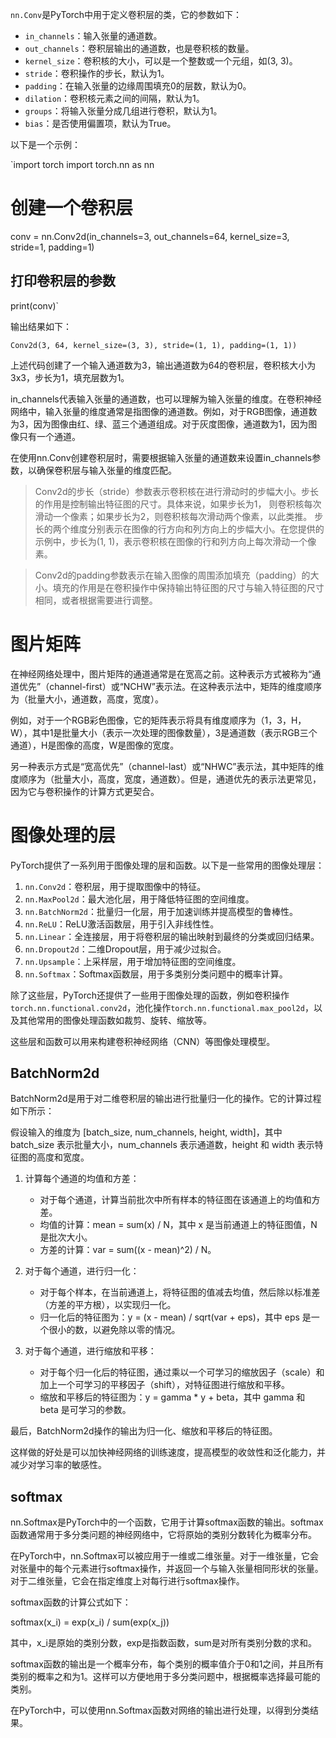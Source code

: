 `nn.Conv`是PyTorch中用于定义卷积层的类，它的参数如下：

*   `in_channels`：输入张量的通道数。
*   `out_channels`：卷积层输出的通道数，也是卷积核的数量。
*   `kernel_size`：卷积核的大小，可以是一个整数或一个元组，如(3, 3)。
*   `stride`：卷积操作的步长，默认为1。
*   `padding`：在输入张量的边缘周围填充0的层数，默认为0。
*   `dilation`：卷积核元素之间的间隔，默认为1。
*   `groups`：将输入张量分成几组进行卷积，默认为1。
*   `bias`：是否使用偏置项，默认为True。

以下是一个示例：

`import torch
import torch.nn as nn

# 创建一个卷积层
conv = nn.Conv2d(in_channels=3, out_channels=64, kernel_size=3, stride=1, padding=1)

## 打印卷积层的参数
print(conv)` 

输出结果如下：

`Conv2d(3, 64, kernel_size=(3, 3), stride=(1, 1), padding=(1, 1))` 

上述代码创建了一个输入通道数为3，输出通道数为64的卷积层，卷积核大小为3x3，步长为1，填充层数为1。

in_channels代表输入张量的通道数，也可以理解为输入张量的维度。在卷积神经网络中，输入张量的维度通常是指图像的通道数。例如，对于RGB图像，通道数为3，因为图像由红、绿、蓝三个通道组成。对于灰度图像，通道数为1，因为图像只有一个通道。

在使用nn.Conv创建卷积层时，需要根据输入张量的通道数来设置in_channels参数，以确保卷积层与输入张量的维度匹配。
>Conv2d的步长（stride）参数表示卷积核在进行滑动时的步幅大小。步长的作用是控制输出特征图的尺寸。具体来说，如果步长为1，
则卷积核每次滑动一个像素；如果步长为2，则卷积核每次滑动两个像素，以此类推。
步长的两个维度分别表示在图像的行方向和列方向上的步幅大小。在您提供的示例中，步长为(1, 1)，表示卷积核在图像的行和列方向上每次滑动一个像素。

>Conv2d的padding参数表示在输入图像的周围添加填充（padding）的大小。填充的作用是在卷积操作中保持输出特征图的尺寸与输入特征图的尺寸相同，或者根据需要进行调整。
>

# 图片矩阵
在神经网络处理中，图片矩阵的通道通常是在宽高之前。这种表示方式被称为“通道优先”（channel-first）或“NCHW”表示法。在这种表示法中，矩阵的维度顺序为（批量大小，通道数，高度，宽度）。

例如，对于一个RGB彩色图像，它的矩阵表示将具有维度顺序为（1，3，H，W），其中1是批量大小（表示一次处理的图像数量），3是通道数（表示RGB三个通道），H是图像的高度，W是图像的宽度。

另一种表示方式是“宽高优先”（channel-last）或“NHWC”表示法，其中矩阵的维度顺序为（批量大小，高度，宽度，通道数）。但是，通道优先的表示法更常见，因为它与卷积操作的计算方式更契合。

# 图像处理的层
PyTorch提供了一系列用于图像处理的层和函数。以下是一些常用的图像处理层：

1.  `nn.Conv2d`：卷积层，用于提取图像中的特征。
2.  `nn.MaxPool2d`：最大池化层，用于降低特征图的空间维度。
3.  `nn.BatchNorm2d`：批量归一化层，用于加速训练并提高模型的鲁棒性。
4.  `nn.ReLU`：ReLU激活函数层，用于引入非线性性。
5.  `nn.Linear`：全连接层，用于将卷积层的输出映射到最终的分类或回归结果。
6.  `nn.Dropout2d`：二维Dropout层，用于减少过拟合。
7.  `nn.Upsample`：上采样层，用于增加特征图的空间维度。
8.  `nn.Softmax`：Softmax函数层，用于多类别分类问题中的概率计算。

除了这些层，PyTorch还提供了一些用于图像处理的函数，例如卷积操作`torch.nn.functional.conv2d`，池化操作`torch.nn.functional.max_pool2d`，以及其他常用的图像处理函数如裁剪、旋转、缩放等。

这些层和函数可以用来构建卷积神经网络（CNN）等图像处理模型。

## BatchNorm2d
BatchNorm2d是用于对二维卷积层的输出进行批量归一化的操作。它的计算过程如下所示：

假设输入的维度为 \[batch\_size, num\_channels, height, width\]，其中 batch\_size 表示批量大小，num\_channels 表示通道数，height 和 width 表示特征图的高度和宽度。

1.  计算每个通道的均值和方差：
    
    *   对于每个通道，计算当前批次中所有样本的特征图在该通道上的均值和方差。
    *   均值的计算：mean = sum(x) / N，其中 x 是当前通道上的特征图值，N 是批次大小。
    *   方差的计算：var = sum((x - mean)^2) / N。
2.  对于每个通道，进行归一化：
    
    *   对于每个样本，在当前通道上，将特征图的值减去均值，然后除以标准差（方差的平方根），以实现归一化。
    *   归一化后的特征图为：y = (x - mean) / sqrt(var + eps)，其中 eps 是一个很小的数，以避免除以零的情况。
3.  对于每个通道，进行缩放和平移：
    
    *   对于每个归一化后的特征图，通过乘以一个可学习的缩放因子（scale）和加上一个可学习的平移因子（shift），对特征图进行缩放和平移。
    *   缩放和平移后的特征图为：y = gamma \* y + beta，其中 gamma 和 beta 是可学习的参数。

最后，BatchNorm2d操作的输出为归一化、缩放和平移后的特征图。

这样做的好处是可以加快神经网络的训练速度，提高模型的收敛性和泛化能力，并减少对学习率的敏感性。

## softmax
nn.Softmax是PyTorch中的一个函数，它用于计算softmax函数的输出。softmax函数通常用于多分类问题的神经网络中，它将原始的类别分数转化为概率分布。

在PyTorch中，nn.Softmax可以被应用于一维或二维张量。对于一维张量，它会对张量中的每个元素进行softmax操作，并返回一个与输入张量相同形状的张量。对于二维张量，它会在指定维度上对每行进行softmax操作。

softmax函数的计算公式如下：

softmax(x\_i) = exp(x\_i) / sum(exp(x\_j))

其中，x\_i是原始的类别分数，exp是指数函数，sum是对所有类别分数的求和。

softmax函数的输出是一个概率分布，每个类别的概率值介于0和1之间，并且所有类别的概率之和为1。这样可以方便地用于多分类问题中，根据概率选择最可能的类别。

在PyTorch中，可以使用nn.Softmax函数对网络的输出进行处理，以得到分类结果。